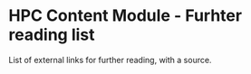 HPC Content Module - Furhter reading list
===================================================

List of external links for further reading, with a source.
